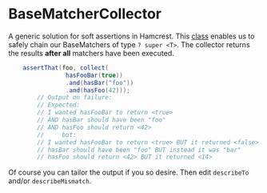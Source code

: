 # BaseMatcherCollector
A generic solution for soft assertions in Hamcrest. This [class](https://github.com/daafith/BaseMatcherCollector/blob/master/src/test/java/jdk8/BaseMatcherCollector.java) enables us to safely chain our BaseMatchers of type `? super <T>`. 
The collector returns the results **after all** matchers have been executed.
```java
	assertThat(foo, collect(
				hasFooBar(true))
				.and(hasBar("foo"))
				.and(hasFoo(42)));
		// Output on failure:
		// Expected: 
		// I wanted hasFooBar to return <true> 
		// AND hasBar should have been "foo" 
		// AND hasFoo should return <42>
		//	   but: 
		// I wanted hasFooBar to return <true> BUT it returned <false>
		// hasBar should have been "foo" BUT instead it was "bar"
		// hasFoo should return <42> BUT it returned <14>
```
Of course you can tailor the output if you so desire. Then edit `describeTo` and/or `describeMismatch`.
